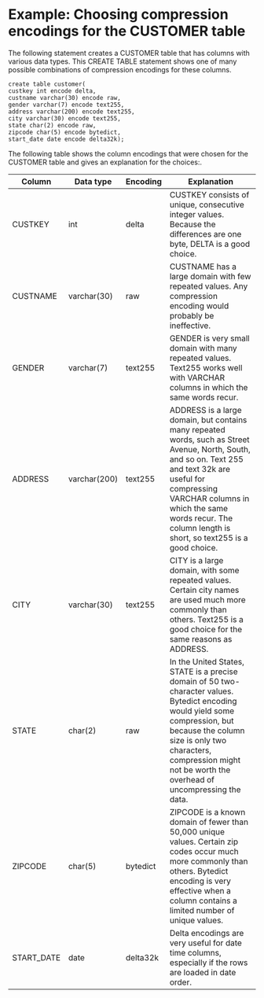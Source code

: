 # Example: Choosing compression encodings for the CUSTOMER table<a name="Examples__compression_encodings_in_CREATE_TABLE_statements"></a>

The following statement creates a CUSTOMER table that has columns with various data types\. This CREATE TABLE statement shows one of many possible combinations of compression encodings for these columns\. 

```
create table customer(
custkey int encode delta,
custname varchar(30) encode raw,
gender varchar(7) encode text255,
address varchar(200) encode text255,
city varchar(30) encode text255,
state char(2) encode raw,
zipcode char(5) encode bytedict,
start_date date encode delta32k);
```

The following table shows the column encodings that were chosen for the CUSTOMER table and gives an explanation for the choices:\.


| Column | Data type | Encoding | Explanation | 
| --- | --- | --- | --- | 
| CUSTKEY | int | delta | CUSTKEY consists of unique, consecutive integer values\. Because the differences are one byte, DELTA is a good choice\. | 
| CUSTNAME | varchar\(30\) | raw | CUSTNAME has a large domain with few repeated values\. Any compression encoding would probably be ineffective\. | 
| GENDER | varchar\(7\) | text255 | GENDER is very small domain with many repeated values\. Text255 works well with VARCHAR columns in which the same words recur\. | 
| ADDRESS | varchar\(200\) | text255 | ADDRESS is a large domain, but contains many repeated words, such as Street Avenue, North, South, and so on\. Text 255 and text 32k are useful for compressing VARCHAR columns in which the same words recur\. The column length is short, so text255 is a good choice\. | 
| CITY | varchar\(30\) | text255 | CITY is a large domain, with some repeated values\. Certain city names are used much more commonly than others\. Text255 is a good choice for the same reasons as ADDRESS\. | 
| STATE | char\(2\) | raw | In the United States, STATE is a precise domain of 50 two\-character values\. Bytedict encoding would yield some compression, but because the column size is only two characters, compression might not be worth the overhead of uncompressing the data\. | 
| ZIPCODE | char\(5\) | bytedict | ZIPCODE is a known domain of fewer than 50,000 unique values\. Certain zip codes occur much more commonly than others\. Bytedict encoding is very effective when a column contains a limited number of unique values\.  | 
| START\_DATE | date | delta32k | Delta encodings are very useful for date time columns, especially if the rows are loaded in date order\. | 